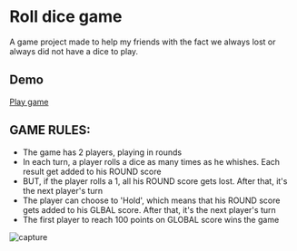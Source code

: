 # Roll dice game
A game project made to help my friends with the fact we always lost or always did not have a dice to play.

## Demo
<a href="https://nascal3.github.io/Roll-dice-game/">Play game</a>

## GAME RULES:

- The game has 2 players, playing in rounds
- In each turn, a player rolls a dice as many times as he whishes. Each result get added to his ROUND score
- BUT, if the player rolls a 1, all his ROUND score gets lost. After that, it's the next player's turn
- The player can choose to 'Hold', which means that his ROUND score gets added to his GLBAL score. After that, it's the next player's turn
- The first player to reach 100 points on GLOBAL score wins the game

![capture](https://user-images.githubusercontent.com/17947510/35170306-ce0b540c-fd70-11e7-87f4-4ee240c8605f.JPG)

